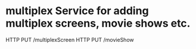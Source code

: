 # multiplex Service for adding multiplex screens, movie shows etc.
HTTP PUT /multiplexScreen
HTTP PUT /movieShow